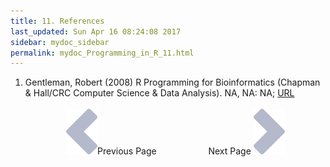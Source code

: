 ```yaml
---
title: 11. References
last_updated: Sun Apr 16 08:24:08 2017
sidebar: mydoc_sidebar
permalink: mydoc_Programming_in_R_11.html
---
```

 
1. Gentleman, Robert (2008) R Programming for Bioinformatics (Chapman \& Hall/CRC Computer Science \& Data Analysis). NA, NA: NA; [URL](http://www.amazon.com/Programming-Bioinformatics-Chapman-Computer-Analysis/dp/1420063677)
<br><br><center><a href="mydoc_Programming_in_R_10.html"><img src="images/left_arrow.png" alt="Previous page."></a>Previous Page &nbsp; &nbsp; &nbsp; &nbsp; &nbsp; &nbsp; &nbsp; &nbsp; &nbsp; &nbsp; Next Page
<a href="mydoc_Programming_in_R_01.html"><img src="images/right_arrow.png" alt="Next page."></a></center>

